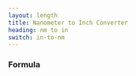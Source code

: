 ```yaml
---
layout: length
title: Nanometer to Inch Converter
heading: nm to in
switch: in-to-nm
---
```


<script>
  selectInput[0].selected = true
  selectOutput[4].selected = true
</script>

### Formula
